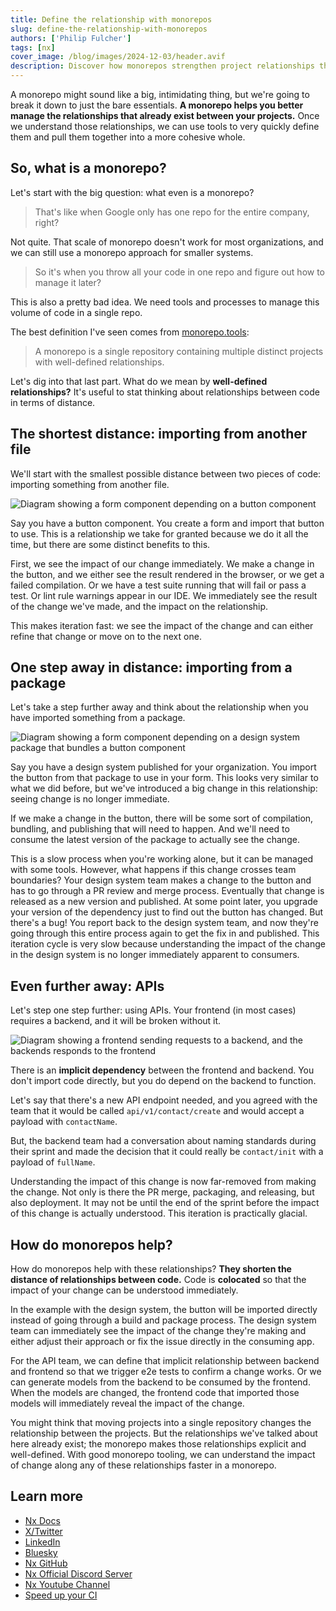 ```yaml
---
title: Define the relationship with monorepos
slug: define-the-relationship-with-monorepos
authors: ['Philip Fulcher']
tags: [nx]
cover_image: /blog/images/2024-12-03/header.avif
description: Discover how monorepos strengthen project relationships through code colocation, enabling faster iterations and better maintainability.
---
```


A monorepo might sound like a big, intimidating thing, but we're going to break it down to just the bare essentials. **A monorepo helps you better manage the relationships that already exist between your projects.** Once we understand those relationships, we can use tools to very quickly define them and pull them together into a more cohesive whole.

## So, what is a monorepo?

Let's start with the big question: what even is a monorepo?

> That's like when Google only has one repo for the entire company, right?

Not quite. That scale of monorepo doesn't work for most organizations, and we can still use a monorepo approach for smaller systems.

> So it's when you throw all your code in one repo and figure out how to manage it later?

This is also a pretty bad idea. We need tools and processes to manage this volume of code in a single repo.

The best definition I've seen comes from [monorepo.tools](https://monorepo.tools):

> A monorepo is a single repository containing multiple distinct projects with well-defined relationships.

Let's dig into that last part. What do we mean by **well-defined relationships?** It's useful to stat thinking about relationships between code in terms of distance.

## The shortest distance: importing from another file

We'll start with the smallest possible distance between two pieces of code: importing something from another file.

![Diagram showing a form component depending on a button component](/blog/images/2024-12-03/another-file.avif)

Say you have a button component. You create a form and import that button to use. This is a relationship we take for granted because we do it all the time, but there are some distinct benefits to this.

First, we see the impact of our change immediately. We make a change in the button, and we either see the result rendered in the browser, or we get a failed compilation. Or we have a test suite running that will fail or pass a test. Or lint rule warnings appear in our IDE. We immediately see the result of the change we've made, and the impact on the relationship.

This makes iteration fast: we see the impact of the change and can either refine that change or move on to the next one.

## One step away in distance: importing from a package

Let's take a step further away and think about the relationship when you have imported something from a package.

![Diagram showing a form component depending on a design system package that bundles a button component](/blog/images/2024-12-03/package.avif)

Say you have a design system published for your organization. You import the button from that package to use in your form. This looks very similar to what we did before, but we've introduced a big change in this relationship: seeing change is no longer immediate.

If we make a change in the button, there will be some sort of compilation, bundling, and publishing that will need to happen. And we'll need to consume the latest version of the package to actually see the change.

This is a slow process when you're working alone, but it can be managed with some tools. However, what happens if this change crosses team boundaries? Your design system team makes a change to the button and has to go through a PR review and merge process. Eventually that change is released as a new version and published. At some point later, you upgrade your version of the dependency just to find out the button has changed. But there's a bug! You report back to the design system team, and now they're going through this entire process again to get the fix in and published. This iteration cycle is very slow because understanding the impact of the change in the design system is no longer immediately apparent to consumers.

## Even further away: APIs

Let's step one step further: using APIs. Your frontend (in most cases) requires a backend, and it will be broken without it.

![Diagram showing a frontend sending requests to a backend, and the backends responds to the frontend](/blog/images/2024-12-03/api.avif)

There is an **implicit dependency** between the frontend and backend. You don't import code directly, but you do depend on the backend to function.

Let's say that there's a new API endpoint needed, and you agreed with the team that it would be called `api/v1/contact/create` and would accept a payload with `contactName`.

But, the backend team had a conversation about naming standards during their sprint and made the decision that it could really be `contact/init` with a payload of `fullName`.

Understanding the impact of this change is now far-removed from making the change. Not only is there the PR merge, packaging, and releasing, but also deployment. It may not be until the end of the sprint before the impact of this change is actually understood. This iteration is practically glacial.

## How do monorepos help?

How do monorepos help with these relationships? **They shorten the distance of relationships between code.** Code is **colocated** so that the impact of your change can be understood immediately.

In the example with the design system, the button will be imported directly instead of going through a build and package process. The design system team can immediately see the impact of the change they're making and either adjust their approach or fix the issue directly in the consuming app.

For the API team, we can define that implicit relationship between backend and frontend so that we trigger e2e tests to confirm a change works. Or we can generate models from the backend to be consumed by the frontend. When the models are changed, the frontend code that imported those models will immediately reveal the impact of the change.

You might think that moving projects into a single repository changes the relationship between the projects. But the relationships we've talked about here already exist; the monorepo makes those relationships explicit and well-defined. With good monorepo tooling, we can understand the impact of change along any of these relationships faster in a monorepo.

## Learn more

- [Nx Docs](/getting-started/intro)
- [X/Twitter](https://twitter.com/nxdevtools)
- [LinkedIn](https://www.linkedin.com/company/nrwl/)
- [Bluesky](https://bsky.app/profile/nx.dev)
- [Nx GitHub](https://github.com/nrwl/nx)
- [Nx Official Discord Server](https://go.nx.dev/community)
- [Nx Youtube Channel](https://www.youtube.com/@nxdevtools)
- [Speed up your CI](/nx-cloud)
